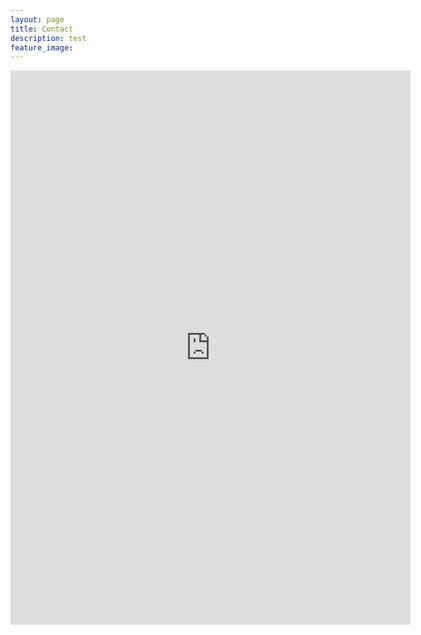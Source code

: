 ```yaml
---
layout: page
title: Contact
description: test
feature_image: 
---
```

<iframe src="https://docs.google.com/forms/d/e/1FAIpQLSeMZ4tM6C_0BE6PXwGG2xTsMiwOffzWNvxNlKdTRWPUG1Hbuw/viewform?embedded=true" width="640" height="887" frameborder="0" marginheight="0" marginwidth="0">로드 중…</iframe>